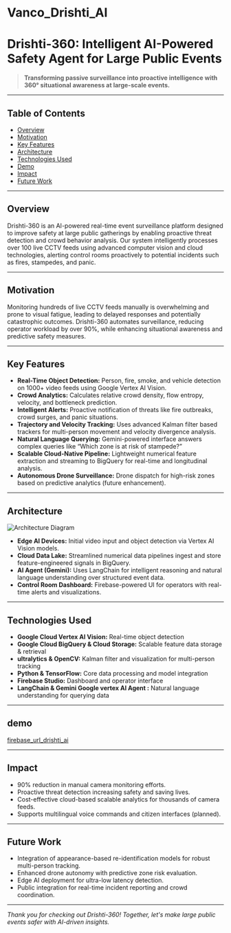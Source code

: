 # Vanco_Drishti_AI

# Drishti-360: Intelligent AI-Powered Safety Agent for Large Public Events


> **Transforming passive surveillance into proactive intelligence with 360° situational awareness at large-scale events.**

---

## Table of Contents

- [Overview](#overview)  
- [Motivation](#motivation)  
- [Key Features](#key-features)  
- [Architecture](#architecture)  
- [Technologies Used](#technologies-used)   
- [Demo](#demo)  
- [Impact](#impact)  
- [Future Work](#future-work)  

---

## Overview

Drishti-360 is an AI-powered real-time event surveillance platform designed to improve safety at large public gatherings by enabling proactive threat detection and crowd behavior analysis. Our system intelligently processes over 100 live CCTV feeds using advanced computer vision and cloud technologies, alerting control rooms proactively to potential incidents such as fires, stampedes, and panic.

---

## Motivation

Monitoring hundreds of live CCTV feeds manually is overwhelming and prone to visual fatigue, leading to delayed responses and potentially catastrophic outcomes. Drishti-360 automates surveillance, reducing operator workload by over 90%, while enhancing situational awareness and predictive safety measures.

---

## Key Features

- **Real-Time Object Detection:** Person, fire, smoke, and vehicle detection on 1000+ video feeds using Google Vertex AI Vision.  
- **Crowd Analytics:** Calculates relative crowd density, flow entropy, velocity, and bottleneck prediction.  
- **Intelligent Alerts:** Proactive notification of threats like fire outbreaks, crowd surges, and panic situations.  
- **Trajectory and Velocity Tracking:** Uses advanced Kalman filter based trackers for multi-person movement and velocity divergence analysis.  
- **Natural Language Querying:** Gemini-powered interface answers complex queries like “Which zone is at risk of stampede?”  
- **Scalable Cloud-Native Pipeline:** Lightweight numerical feature extraction and streaming to BigQuery for real-time and longitudinal analysis.  
- **Autonomous Drone Surveillance:** Drone dispatch for high-risk zones based on predictive analytics (future enhancement).  

---

## Architecture

![Architecture Diagram]()

- **Edge AI Devices:** Initial video input and object detection via Vertex AI Vision models.  
- **Cloud Data Lake:** Streamlined numerical data pipelines ingest and store feature-engineered signals in BigQuery.  
- **AI Agent (Gemini):** Uses LangChain for intelligent reasoning and natural language understanding over structured event data.  
- **Control Room Dashboard:** Firebase-powered UI for operators with real-time alerts and visualizations.  

---

## Technologies Used

- **Google Cloud Vertex AI Vision:** Real-time object detection  
- **Google Cloud BigQuery & Cloud Storage:** Scalable feature data storage & retrieval  
- **ultralytics & OpenCV:** Kalman filter and visualization for multi-person tracking  
- **Python & TensorFlow:** Core data processing and model integration  
- **Firebase Studio:** Dashboard and operator interface  
- **LangChain & Gemini Google vertex AI Agent :** Natural language understanding for querying data  

---
## demo

[firebase_url_drishti_ai](https://6000-firebase-studio-1753552635927.cluster-bg6uurscprhn6qxr6xwtrhvkf6.cloudworkstations.dev/)

---
## Impact

- 90% reduction in manual camera monitoring efforts.  
- Proactive threat detection increasing safety and saving lives.  
- Cost-effective cloud-based scalable analytics for thousands of camera feeds.  
- Supports multilingual voice commands and citizen interfaces (planned).  

---

## Future Work

- Integration of appearance-based re-identification models for robust multi-person tracking.  
- Enhanced drone autonomy with predictive zone risk evaluation.  
- Edge AI deployment for ultra-low latency detection.  
- Public integration for real-time incident reporting and crowd coordination.  

---

*Thank you for checking out Drishti-360! Together, let's make large public events safer with AI-driven insights.*  
